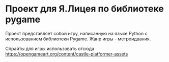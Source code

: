 # Проект для Я.Лицея по библиотеке pygame

Проект представляет собой игру, написанную на языке Python с использованием библиотеки Pygame. Жанр игры - метроидвания.

Спрайты для игры использовать отсюда https://opengameart.org/content/castle-platformer-assets
